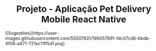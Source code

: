 <div align="center"> 

# Projeto - Aplicação Pet Delivery Mobile React Native

</div>
![Sugestões](https://user-images.githubusercontent.com/55507831/196057891-fdc07cd6-bbdb-4f08-a471-721ec11ff5d1.png)
